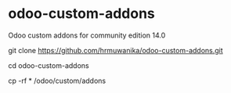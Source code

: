 # odoo-custom-addons
Odoo custom addons for community edition 14.0

git clone https://github.com/hrmuwanika/odoo-custom-addons.git

 cd odoo-custom-addons

 cp -rf * /odoo/custom/addons
